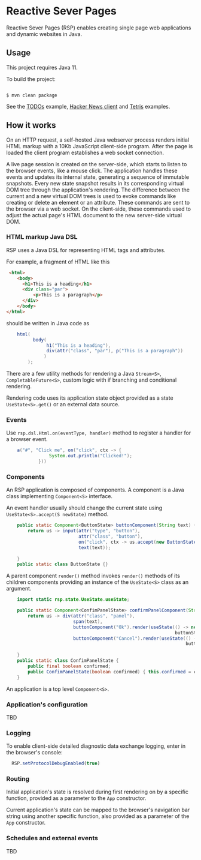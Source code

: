 # Reactive Sever Pages

Reactive Sever Pages (RSP) enables creating single page web applications and dynamic websites in Java.

## Usage

This project requires Java 11. 

To build the project:

```shell script

$ mvn clean package

```

See the [TODOs](https://github.com/vadimv/reactive-server-pages/blob/master/src/main/java/rsp/examples/todos/JettyTodos.java) example,
[Hacker News client](https://github.com/vadimv/reactive-server-pages/blob/master/src/main/java/rsp/examples/hnapi/JettyHn.java)
and [Tetris](https://github.com/vadimv/reactive-server-pages/blob/master/src/main/java/rsp/examples/tetris/Tetris.java) examples.

## How it works

On an HTTP request, a self-hosted Java webserver process renders initial HTML markup with a 10Kb JavaScript client-side program. 
After the page is loaded the client program establishes a web socket connection. 

A live page session is created on the server-side, which starts to listen to the browser events, like a mouse click. 
The application handles these events and updates its internal state, generating a sequence of immutable snapshots. 
Every new state snapshot results in its corresponding virtual DOM tree through the application's rendering. 
The difference between the current and a new virtual DOM trees is used to evoke commands like creating or delete an element
or an attribute. These commands are sent to the browser via a web socket.
On the client-side, these commands used to adjust the actual page's HTML document to the new server-side virtual DOM.


### HTML markup Java DSL

RSP uses a Java DSL for representing HTML tags and attributes.

For example, a fragment of HTML like this

```html
 <html>    
    <body>
      <h1>This is a heading</h1>
      <div class="par">
          <p>This is a paragraph</p>
      </div>
    </body>
</html> 
```

should be written in Java code as

```java
    html(
          body(
               h1("This is a heading"),
               div(attr("class", "par"), p("This is a paragraph"))
              ) 
        );
```

There are a few utility methods for rendering a Java ``Stream<S>``, ``CompletableFuture<S>``, custom logic with if branching
and conditional rendering.

Rendering code uses its application state object provided as a state ``UseState<S>.get()`` or an external data source. 

  
### Events

Use ``rsp.dsl.Html.on(eventType, handler)`` method to register a handler for a browser event.

```java
    a("#", "Click me", on("click", ctx -> {
                System.out.println("Clicked!");    
            }))
```

### Components

An RSP application is composed of components. A component is a Java class implementing ``Component<S>`` interface.

An event handler usually should change the current state using ``UseState<S>.accept(S newState)`` method.

```java
    public static Component<ButtonState> buttonComponent(String text) {
        return us -> input(attr("type", "button"),
                           attr("class", "button"),     
                           on("click", ctx -> us.accept(new ButtonState())),
                           text(text));
        
    }
    public static class ButtonState {}
```

A parent component ``render()`` method invokes ``render()`` methods of its children components
providing an instance of the ``UseState<S>`` class as an argument. 

```java
    import static rsp.state.UseState.useState;

    public static Component<ConfimPanelState> confirmPanelComponent(String text) {
        return us -> div(attr("class", "panel"),
                         span(text),
                         buttonComponent("Ok").render(useState(() -> new ButtonState(), 
                                                               buttonState -> us.accept(new ConfimPanelState(true)))),
                         buttonComponent("Cancel").render(useState(() -> new ButtonState(), 
                                                                   buttonState -> us.accept(new ConfimPanelState(false))));
        
    }
    public static class ConfimPanelState {
        public final boolean confirmed;
        public ConfimPanelState(boolean confirmed) { this.confirmed = confirmed; }
    }
```
An application is a top level ``Component<S>``.

### Application's configuration

TBD


### Logging
To enable client-side detailed diagnostic data exchange logging, enter in the browser's console:

```javascript
  RSP.setProtocolDebugEnabled(true)
```

### Routing

Initial application's state is resolved during first rendering on by a specific function,
 provided as a parameter to the ``App`` constructor.
 
Current application's state can be mapped to the browser's navigation bar string using another specific function,
also provided as a parameter of the ``App`` constructor.
 

### Schedules and external events

TBD


   
